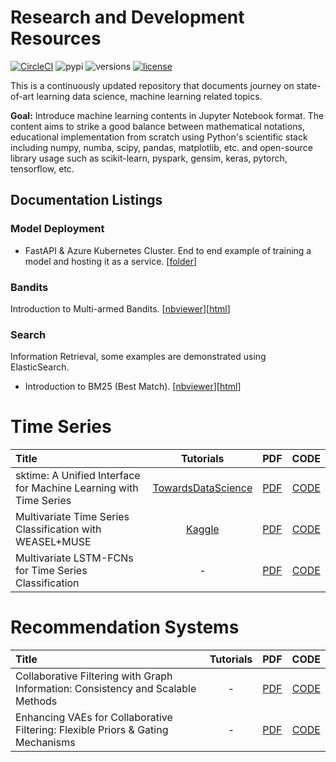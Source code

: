 # Research and Development Resources

[![CircleCI](https://circleci.com/gh/google/pybadges.svg?style=svg)](https://circleci.com/gh/google/pybadges)
![pypi](https://img.shields.io/pypi/v/pybadges.svg)
![versions](https://img.shields.io/pypi/pyversions/pybadges.svg)
[![license](https://img.shields.io/github/license/mashape/apistatus.svg)](https://github.com/ethen8181/machine-learning/blob/master/LICENSE)

This is a continuously updated repository that documents journey on state-of-art learning data science, machine learning related topics.

**Goal:** Introduce machine learning contents in Jupyter Notebook format. The content aims to strike a good balance between mathematical notations, educational implementation from scratch using Python's scientific stack including numpy, numba, scipy, pandas, matplotlib, etc. and open-source library usage such as scikit-learn, pyspark, gensim, keras, pytorch, tensorflow, etc.


## Documentation Listings

### Model Deployment

- FastAPI & Azure Kubernetes Cluster. End to end example of training a model and hosting it as a service. [[folder](https://github.com/ACI-MIS-Team-AI/Research-and-Development-Resources/tree/master/model_deployment/fastapi_kubernetes)]

### Bandits

Introduction to Multi-armed Bandits. [[nbviewer](https://github.com/ACI-MIS-Team-AI/Research-and-Development-Resources/blob/master/bandits/multi_armed_bandits.ipynb)][[html](https://github.com/ACI-MIS-Team-AI/Research-and-Development-Resources/blob/master/bandits/multi_armed_bandits.html)]

### Search

Information Retrieval, some examples are demonstrated using ElasticSearch.

- Introduction to BM25 (Best Match). [[nbviewer](https://github.com/ACI-MIS-Team-AI/Research-and-Development-Resources/blob/master/search/bm25_intro.ipynb)][[html](https://github.com/ACI-MIS-Team-AI/Research-and-Development-Resources/blob/master/search/bm25_intro.html)]

# Time Series

| Title | Tutorials | PDF | CODE |
| :-----|:-----:|:---:|:----:|
| sktime: A Unified Interface for Machine Learning with Time Series | [TowardsDataScience](https://towardsdatascience.com/sktime-a-unified-python-library-for-time-series-machine-learning-3c103c139a55) | [PDF](https://arxiv.org/pdf/1909.07872v1.pdf) | [CODE](https://github.com/alan-turing-institute/sktime) |
| Multivariate Time Series Classification with WEASEL+MUSE | [Kaggle](https://www.kaggle.com/fk0728/weasel-muse-method-for-classifying-robot-readings) | [PDF](https://arxiv.org/pdf/1711.11343v4.pdf) | [CODE](https://github.com/patrickzib/SFA) |
| Multivariate LSTM-FCNs for Time Series Classification | - | [PDF](https://arxiv.org/pdf/1801.04503v2.pdf) | [CODE](https://github.com/titu1994/LSTM-FCN) |

# Recommendation Systems

| Title | Tutorials | PDF | CODE |
| :-----|:-----:|:---:|:----:|
| Collaborative Filtering with Graph Information: Consistency and Scalable Methods | - | [PDF](http://papers.nips.cc/paper/5938-collaborative-filtering-with-graph-information-consistency-and-scalable-methods.pdf) | [CODE](https://github.com/rofuyu/exp-grmf-nips15) |
| Enhancing VAEs for Collaborative Filtering: Flexible Priors & Gating Mechanisms | - | [PDF](https://arxiv.org/ftp/arxiv/papers/1911/1911.00936.pdf) | [CODE](https://github.com/psywaves/EVCF) |